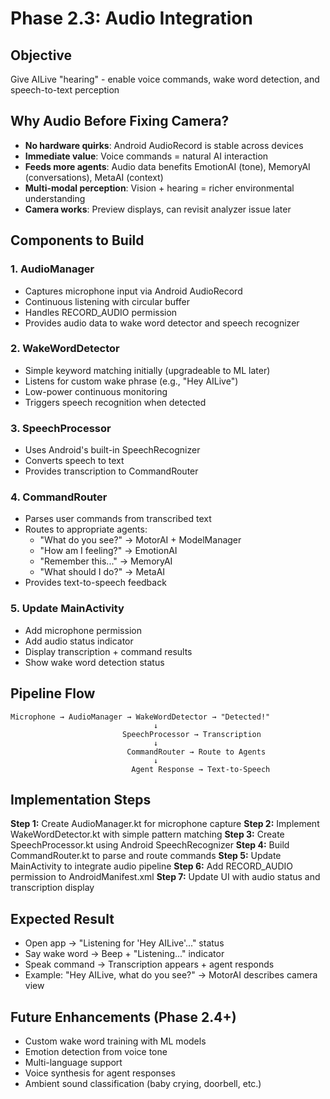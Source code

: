 # Phase 2.3: Audio Integration

## Objective
Give AILive "hearing" - enable voice commands, wake word detection, and speech-to-text perception

## Why Audio Before Fixing Camera?
- **No hardware quirks**: Android AudioRecord is stable across devices
- **Immediate value**: Voice commands = natural AI interaction
- **Feeds more agents**: Audio data benefits EmotionAI (tone), MemoryAI (conversations), MetaAI (context)
- **Multi-modal perception**: Vision + hearing = richer environmental understanding
- **Camera works**: Preview displays, can revisit analyzer issue later

## Components to Build

### 1. AudioManager
- Captures microphone input via Android AudioRecord
- Continuous listening with circular buffer
- Handles RECORD_AUDIO permission
- Provides audio data to wake word detector and speech recognizer

### 2. WakeWordDetector
- Simple keyword matching initially (upgradeable to ML later)
- Listens for custom wake phrase (e.g., "Hey AILive")
- Low-power continuous monitoring
- Triggers speech recognition when detected

### 3. SpeechProcessor
- Uses Android's built-in SpeechRecognizer
- Converts speech to text
- Provides transcription to CommandRouter

### 4. CommandRouter
- Parses user commands from transcribed text
- Routes to appropriate agents:
  - "What do you see?" → MotorAI + ModelManager
  - "How am I feeling?" → EmotionAI
  - "Remember this..." → MemoryAI
  - "What should I do?" → MetaAI
- Provides text-to-speech feedback

### 5. Update MainActivity
- Add microphone permission
- Add audio status indicator
- Display transcription + command results
- Show wake word detection status

## Pipeline Flow
```
Microphone → AudioManager → WakeWordDetector → "Detected!"
                                ↓
                         SpeechProcessor → Transcription
                                ↓
                          CommandRouter → Route to Agents
                                ↓
                           Agent Response → Text-to-Speech
```

## Implementation Steps

**Step 1:** Create AudioManager.kt for microphone capture
**Step 2:** Implement WakeWordDetector.kt with simple pattern matching
**Step 3:** Create SpeechProcessor.kt using Android SpeechRecognizer
**Step 4:** Build CommandRouter.kt to parse and route commands
**Step 5:** Update MainActivity to integrate audio pipeline
**Step 6:** Add RECORD_AUDIO permission to AndroidManifest.xml
**Step 7:** Update UI with audio status and transcription display

## Expected Result
- Open app → "Listening for 'Hey AILive'..." status
- Say wake word → Beep + "Listening..." indicator
- Speak command → Transcription appears + agent responds
- Example: "Hey AILive, what do you see?" → MotorAI describes camera view

## Future Enhancements (Phase 2.4+)
- Custom wake word training with ML models
- Emotion detection from voice tone
- Multi-language support
- Voice synthesis for agent responses
- Ambient sound classification (baby crying, doorbell, etc.)
